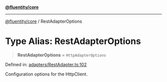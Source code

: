[**@fluentity/core**](../README.md)

***

[@fluentity/core](../globals.md) / RestAdapterOptions

# Type Alias: RestAdapterOptions

> **RestAdapterOptions** = `HttpAdapterOptions`

Defined in: [adapters/RestAdapter.ts:102](https://github.com/cedricpierre/fluentity-core/blob/1a5599702fb6e6426747ef36eca57c789075c598/src/adapters/RestAdapter.ts#L102)

Configuration options for the HttpClient.
